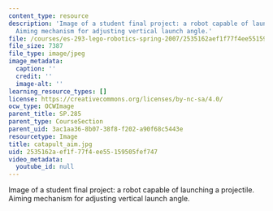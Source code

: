 ```yaml
---
content_type: resource
description: 'Image of a student final project: a robot capable of launching a projectile.
  Aiming mechanism for adjusting vertical launch angle.'
file: /courses/es-293-lego-robotics-spring-2007/2535162aef1f77f4ee55159505fef747_catapult_aim.jpg
file_size: 7387
file_type: image/jpeg
image_metadata:
  caption: ''
  credit: ''
  image-alt: ''
learning_resource_types: []
license: https://creativecommons.org/licenses/by-nc-sa/4.0/
ocw_type: OCWImage
parent_title: SP.285
parent_type: CourseSection
parent_uid: 3ac1aa36-8b07-38f8-f202-a90f68c5443e
resourcetype: Image
title: catapult_aim.jpg
uid: 2535162a-ef1f-77f4-ee55-159505fef747
video_metadata:
  youtube_id: null
---
```

Image of a student final project: a robot capable of launching a projectile. Aiming mechanism for adjusting vertical launch angle.